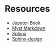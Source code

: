# Resources

- [Jupyter-Book](https://jupyterbook.org)
- [Myst Markdown](https://myst-parser.readthedocs.io)
- [Sphinx](https://www.sphinx-doc.org)
- [Sphinx-design](https://sphinx-design.readthedocs.io)